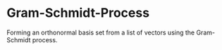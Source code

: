 # Gram-Schmidt-Process
Forming an orthonormal basis set from a list of vectors using the Gram-Schmidt process. 
